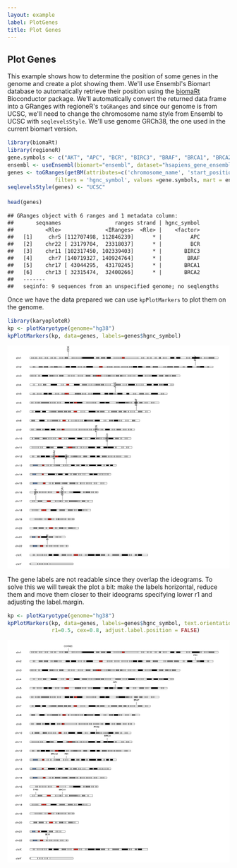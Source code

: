 ```yaml
---
layout: example
label: PlotGenes
title: Plot Genes
---
```





## Plot Genes

This example shows how to determine the position of some genes in the genome 
and create a plot showing them. We'll use Ensembl's Biomart database to 
automatically retrieve their position using the [biomaRt](https://bioconductor.org/packages/biomaRt)
Bioconductor package. We'll automatically convert the returned data frame into 
a GRanges with regioneR's `toGRanges` and since our genome is from UCSC, we'll
need to change the chromosome name style from Ensembl to UCSC with
`seqlevelsStyle`. We'll use genome GRCh38, the one used in the current biomart
version.



```r
library(biomaRt)
library(regioneR)
gene.symbols <- c("AKT", "APC", "BCR", "BIRC3", "BRAF", "BRCA1", "BRCA2", "CDKN2C", "FEV", "TP53", "PTEN", "RB1")
ensembl <- useEnsembl(biomart="ensembl", dataset="hsapiens_gene_ensembl")
genes <- toGRanges(getBM(attributes=c('chromosome_name', 'start_position', 'end_position', 'hgnc_symbol'),
               filters = 'hgnc_symbol', values =gene.symbols, mart = ensembl))
seqlevelsStyle(genes) <- "UCSC"

head(genes)
```

```
## GRanges object with 6 ranges and 1 metadata column:
##       seqnames                 ranges strand | hgnc_symbol
##          <Rle>              <IRanges>  <Rle> |    <factor>
##   [1]     chr5 [112707498, 112846239]      * |         APC
##   [2]    chr22 [ 23179704,  23318037]      * |         BCR
##   [3]    chr11 [102317450, 102339403]      * |       BIRC3
##   [4]     chr7 [140719327, 140924764]      * |        BRAF
##   [5]    chr17 [ 43044295,  43170245]      * |       BRCA1
##   [6]    chr13 [ 32315474,  32400266]      * |       BRCA2
##   -------
##   seqinfo: 9 sequences from an unspecified genome; no seqlengths
```

Once we have the data prepared we can use `kpPlotMarkers` to plot them on the
genome.


```r
library(karyoploteR) 
kp <- plotKaryotype(genome="hg38")
kpPlotMarkers(kp, data=genes, labels=genes$hgnc_symbol)
```

![plot of chunk Figure1](images//Figure1-1.png)

The gene labels are not readable since they overlap the ideograms. To solve this
we will tweak the plot a bit: make the labels horizontal, reduce them and move
them closer to their ideograms specifying lower r1 and adjusting the label.margin.


```r
kp <- plotKaryotype(genome="hg38")
kpPlotMarkers(kp, data=genes, labels=genes$hgnc_symbol, text.orientation = "horizontal",
              r1=0.5, cex=0.8, adjust.label.position = FALSE)
```

![plot of chunk Figure2](images//Figure2-1.png)
